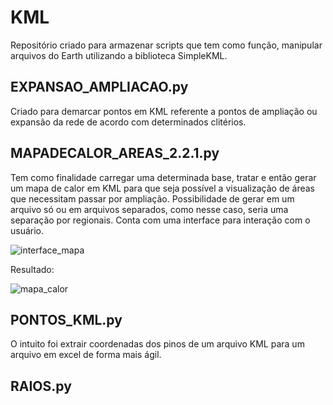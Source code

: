 # KML
Repositório criado para armazenar scripts que tem como função, manipular arquivos do Earth utilizando a biblioteca SimpleKML.

## EXPANSAO_AMPLIACAO.py

Criado para demarcar pontos em KML referente a pontos de ampliação ou expansão da rede de acordo com determinados clitérios.

## MAPADECALOR_AREAS_2.2.1.py

Tem como finalidade carregar uma determinada base, tratar e então gerar um mapa de calor em KML para que seja possível a visualização de áreas que necessitam passar por ampliação. Possibilidade de gerar em um arquivo só ou em arquivos separados, como nesse caso, seria uma separação por regionais. Conta com uma interface para interação com o usuário.

![interface_mapa](https://github.com/sergiusfelipe/Imagens/blob/main/WhatsApp%20Image%202021-09-23%20at%2016.39.39.jpeg)

Resultado:

![mapa_calor](https://github.com/sergiusfelipe/Imagens/blob/main/mapa_de_calor.jpeg)

## PONTOS_KML.py

O intuito foi extrair coordenadas dos pinos de um arquivo KML para um arquivo em excel de forma mais ágil.

## RAIOS.py

